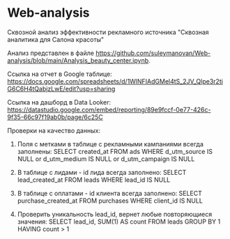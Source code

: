 # Web-analysis
Сквозной анализ эффективности рекламного источника
"Сквозная аналитика для Салона красоты"

Анализ представлен в файле https://github.com/suleymanovan/Web-analysis/blob/main/Analysis_beauty_center.ipynb.

Ссылка на отчет в Google таблице:
https://docs.google.com/spreadsheets/d/1WlNFIAdGMel4tS_2JV_Qlpe3r2tiG6C6H4tQabjzLwE/edit?usp=sharing

Ссылка на дашборд в Data Looker:
https://datastudio.google.com/embed/reporting/89e9fccf-0e77-426c-9f35-66c97f19ab0b/page/6c25C

Проверки на качество данных:
1. Поля с метками в таблице с рекламными кампаниями всегда заполнены:
SELECT created_at 
FROM ads
WHERE d_utm_source IS NULL or d_utm_medium IS NULL or d_utm_campaign IS NULL

2. В таблице с лидами - id лида всегда заполнено:
SELECT lead_created_at 
FROM leads 
WHERE lead_id IS NULL

3. В таблице с оплатами - id клиента всегда заполнено:
SELECT purchase_created_at 
FROM purchases 
WHERE client_id IS NULL

4. Проверить уникальность lead_id, вернет любые повторяющиеся значения:
SELECT
    lead_id,
    SUM(1) AS count
FROM leads
GROUP BY 1
HAVING count > 1
